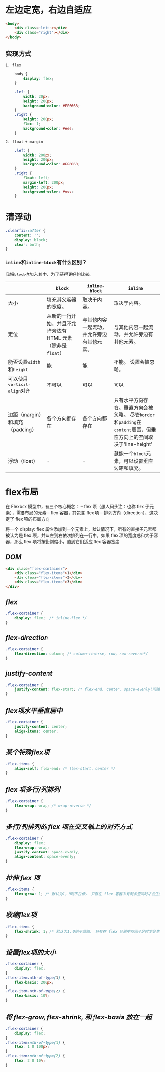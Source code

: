 # 左边定宽，右边自适应

```html
<body>
	<div class="left"></div>
	<div class="right"></div>
</body>
```

## 实现方式

	1. flex

```css
	body {
		display: flex;
	}

	.left {
		width: 20px;
		height: 200px;
		background-color: #FF6663;
	}
	.right {
		height: 200px;
		flex: 1;
		background-color: #eee;
	}
```

	2. float + margin

```css
	.left {
		width: 200px;
		height: 200px;
		background-color: #FF6663;
	}
	.right {
		float: left;
		margin-left: 200px;
		height: 200px;
		background-color: #eee;
	}
```

# 清浮动

```css
.clearfix::after {
  	content: '';
  	display: block;
  	clear: both;
}
```

### `inline`和`inline-block`有什么区别？

我把`block`也加入其中，为了获得更好的比较。

|                                 | `block`                                                     | `inline-block`                             | `inline`                                                                                                           |
| ------------------------------- | ----------------------------------------------------------- | ------------------------------------------ | ------------------------------------------------------------------------------------------------------------------ |
| 大小                            | 填充其父容器的宽度。                                        | 取决于内容。                               | 取决于内容。                                                                                                       |
| 定位                            | 从新的一行开始，并且不允许旁边有 HTML 元素（除非是`float`） | 与其他内容一起流动，并允许旁边有其他元素。 | 与其他内容一起流动，并允许旁边有其他元素。                                                                         |
| 能否设置`width`和`height`       | 能                                                          | 能                                         | 不能。 设置会被忽略。                                                                                              |
| 可以使用`vertical-align`对齐    | 不可以                                                      | 可以                                       | 可以                                                                                                               |
| 边距（margin）和填充（padding） | 各个方向都存在                                              | 各个方向都存在                             | 只有水平方向存在。垂直方向会被忽略。 尽管`border`和`padding`在`content`周围，但垂直方向上的空间取决于'line-height' |
| 浮动（float）                   | -                                                           | -                                          | 就像一个`block`元素，可以设置垂直边距和填充。                                                                      |

# flex布局

在 Flexbox 模型中，有三个核心概念：
– flex 项（愚人码头注：也称 flex 子元素），需要布局的元素
– flex 容器，其包含 flex 项
– 排列方向（direction），这决定了 flex 项的布局方向

将一个 display: flex 属性添加到一个元素上，默认情况下，所有的直接子元素都被认为是 flex 项，并从左到右依次排列在一行中。如果 flex 项的宽度总和大于容器，那么 flex 项将按比例缩小，直到它们适应 flex 容器宽度

## *DOM*
```html
<div class="flex-container">
	<div class="flex-items">1</div>
	<div class="flex-items">2</div>
	<div class="flex-items">3</div>
</div>
```

## *flex*
```css
.flex-container {
	display: flex;  /* inline-flex */
}
```

## *flex-direction*
```css
.flex-container {
	flex-direction: column; /* column-reverse, row, row-reverse*/
}
```

## *justify-content*
```css
.flex-container {
	justify-content: flex-start; /* flex-end, center, space-evenly(间隙均分), space-round(dobule size), space-between(左右与相邻边距不一定相等) */
}
```

## *flex项水平垂直居中*
```css
.flex-container {
	justify-content: center;
	align-items: center;
}
```

## *某个特殊flex项*
```css
.flex-items {
	align-self: flex-end; /* flex-start, center */
}
```

## *flex 项多行/列排列*
```css
.flex-container {
	flex-wrap: wrap; /* wrap-reverse */
}
```

## *多行/列排列的 flex 项在交叉轴上的对齐方式*
```css
.flex-container {
	display: flex;
	flex-wrap: wrap;
	justify-content: space-evenly;
	align-content: space-evenly;
}
```

## *拉伸 flex 项*
```css
.flex-items {
	flex-grow: 1; /* 默认为1，0则不拉伸， 只有在 flex 容器中有剩余空间时才会生效*/
}
```

## *收缩flex项*
```css
.flex-items {
	flex-shrink: 1; /* 默认为1，0则不收缩， 只有在 flex 容器中空间不足时才会生效*/
}
```

## *设置flex项的大小*
```css
.flex-container {
  	display: flex;
}
.flex-item.nth-of-type(1) {
  	flex-basis: 200px;
}
.flex-item.nth-of-type(2) {
  	flex-basis: 10%;
}
```

## *将 flex-grow, flex-shrink, 和 flex-basis 放在一起*
```css
.flex-container {
  	display: flex;
}
.flex-item:nth-of-type(1) {
  	flex: 1 0 100px;
}
.flex-item:nth-of-type(2) {
  	flex: 2 0 10%;
}
```
